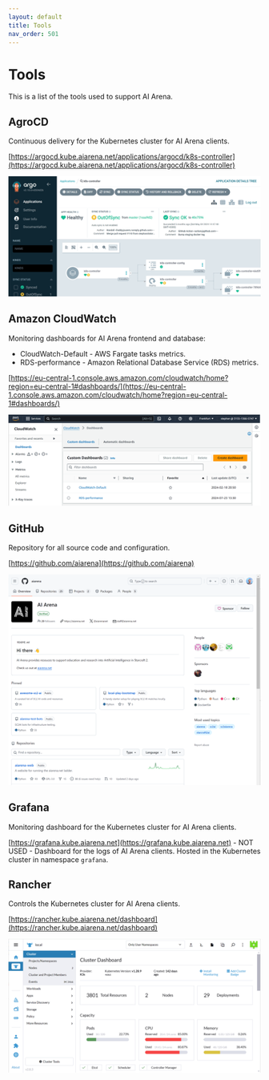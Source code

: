 ```yaml
---
layout: default
title: Tools
nav_order: 501
---
```


# Tools

This is a list of the tools used to support AI Arena.

## AgroCD

Continuous delivery for the Kubernetes cluster for AI Arena clients.

[https://argocd.kube.aiarena.net/applications/argocd/k8s-controller](https://argocd.kube.aiarena.net/applications/argocd/k8s-controller)

![ArgoCD](images/tools-argocd.png)

## Amazon CloudWatch

Monitoring dashboards for AI Arena frontend and database:
* CloudWatch-Default - AWS Fargate tasks metrics.
* RDS-performance - Amazon Relational Database Service (RDS) metrics.

[https://eu-central-1.console.aws.amazon.com/cloudwatch/home?region=eu-central-1#dashboards/](https://eu-central-1.console.aws.amazon.com/cloudwatch/home?region=eu-central-1#dashboards/)

![CloudWatch](images/tools-cloudwatch.png)

## GitHub

Repository for all source code and configuration.

[https://github.com/aiarena](https://github.com/aiarena)

![GitHub](images/tools-github.png)

## Grafana

Monitoring dashboard for the Kubernetes cluster for AI Arena clients.

[https://grafana.kube.aiarena.net](https://grafana.kube.aiarena.net) - NOT USED - Dashboard for the logs of AI Arena clients. Hosted in the Kubernetes cluster in namespace `grafana`.

## Rancher

Controls the Kubernetes cluster for AI Arena clients.

[https://rancher.kube.aiarena.net/dashboard](https://rancher.kube.aiarena.net/dashboard)

![Rancher](images/tools-rancher.png)
